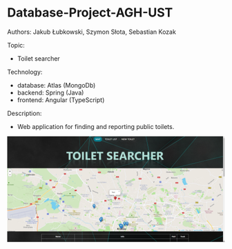 # Database-Project-AGH-UST
Authors: Jakub Łubkowski, Szymon Słota, Sebastian Kozak

Topic: 
 - Toilet searcher

Technology:
 - database: Atlas (MongoDb)
 - backend: Spring (Java)
 - frontend: Angular (TypeScript)

Description:
 - Web application for finding and reporting public toilets.

<img src="homePage.png"/>
